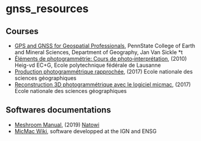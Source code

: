 # gnss_resources

## Courses

* [GPS and GNSS for Geospatial Professionals](https://www.e-education.psu.edu/geog862/home.html), PennState College of Earth and Mineral Sciences, Department of Geography, Jan Van Sickle
  *t
* [Éléments de photogrammétrie: Cours de photo‐interprétation](https://doc.gromatici.xyz/public/0a78bc), (2010) Heig-vd EC+G, Ecole polytechnique fédérale de Lausanne
* [Production photogrammétrique rapprochée](http://cours-fad-public.ensg.eu/course/view.php?id=104), (2017) Ecole nationale des sciences géographiques
* [Reconstruction 3D photogrammétrique avec le logiciel micmac](http://cours-fad-public.ensg.eu/course/view.php?id=130), (2017) Ecole nationale des sciences géographiques

## Softwares documentations

* [Meshroom Manual](https://docs.google.com/document/d/17HYtYS1tvx053k3_nO6Z2GnP2R3cXMlGMN-1WIe3kJE/edit?usp=sharing), (2019) [Natowi](https://github.com/natowi)
* [MicMac Wiki](https://micmac.ensg.eu/index.php/Accueil), software developped at the IGN and ENSG
